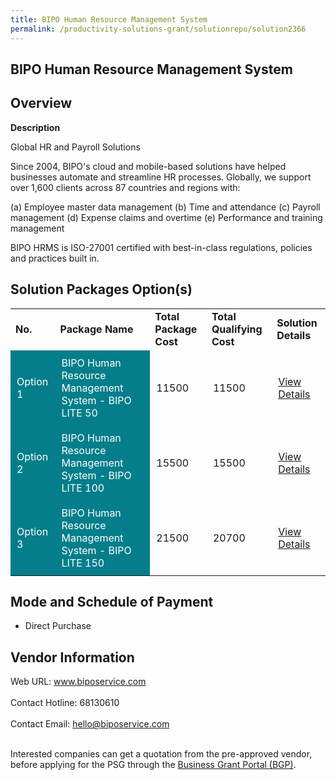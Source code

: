 ```yaml
---
title: BIPO Human Resource Management System
permalink: /productivity-solutions-grant/solutionrepo/solution2366
---
```


## BIPO Human Resource Management System

## Overview

**Description**

Global HR and Payroll Solutions
 
Since 2004, BIPO's cloud and mobile-based solutions have helped businesses automate and streamline HR processes. Globally, we support over 1,600 clients across 87 countries and regions with: 

(a) Employee master data management 
(b) Time and attendance 
(c) Payroll management
(d) Expense claims and overtime 
(e) Performance and training management

BIPO HRMS is ISO-27001 certified with best-in-class regulations, policies and practices built in.

## Solution Packages Option(s)

<table>
<tr>
<td><b>No.</b></td>
<td><b>Package Name</b></td>
<td><b>Total Package Cost</b></td>
<td><b>Total Qualifying Cost</b></td>
<td><b>Solution Details</b></td>
</tr>
<tr>
<td style='padding: 10px; background-color: #037E8A; color: #FFFFFF;'>Option 1</td>
<td style='padding: 10px; background-color: #037E8A; color: #FFFFFF;'>BIPO Human Resource Management System - BIPO LITE 50</td>
<td style='padding: 10px;'>11500</td>
<td style='padding: 10px;'>11500</td>
<td style='padding: 10px;'><a href='https://www.gobusiness.gov.sg/images/psg/BIPO_Service_20200561_Desensitised_Annex_3_Part_1.pdf' target='_blank'>View Details</a></td>
</tr>
<tr>
<td style='padding: 10px; background-color: #037E8A; color: #FFFFFF;'>Option 2</td>
<td style='padding: 10px; background-color: #037E8A; color: #FFFFFF;'>BIPO Human Resource Management System - BIPO LITE 100</td>
<td style='padding: 10px;'>15500</td>
<td style='padding: 10px;'>15500</td>
<td style='padding: 10px;'><a href='https://www.gobusiness.gov.sg/images/psg/BIPO_Service_20200561_Desensitised_Annex_3_Part_2.pdf' target='_blank'>View Details</a></td>
</tr>
<tr>
<td style='padding: 10px; background-color: #037E8A; color: #FFFFFF;'>Option 3</td>
<td style='padding: 10px; background-color: #037E8A; color: #FFFFFF;'>BIPO Human Resource Management System - BIPO LITE 150</td>
<td style='padding: 10px;'>21500</td>
<td style='padding: 10px;'>20700</td>
<td style='padding: 10px;'><a href='https://www.gobusiness.gov.sg/images/psg/BIPO_Service_20200561_Desensitised_Annex_3_Part_3.pdf' target='_blank'>View Details</a></td>
</tr>
</table>

## Mode and Schedule of Payment

 - Direct Purchase

## Vendor Information

 Web URL: www.biposervice.com <br><br>Contact Hotline: 68130610 <br><br>Contact Email: hello@biposervice.com <br><br>

Interested companies can get a quotation from the pre-approved vendor, before applying for the PSG through the <a href='https://www.businessgrants.gov.sg/' target='_blank' rel='noopener'>Business Grant Portal (BGP)</a>.

<script src="/jquery/resize-tables.js"></script>
